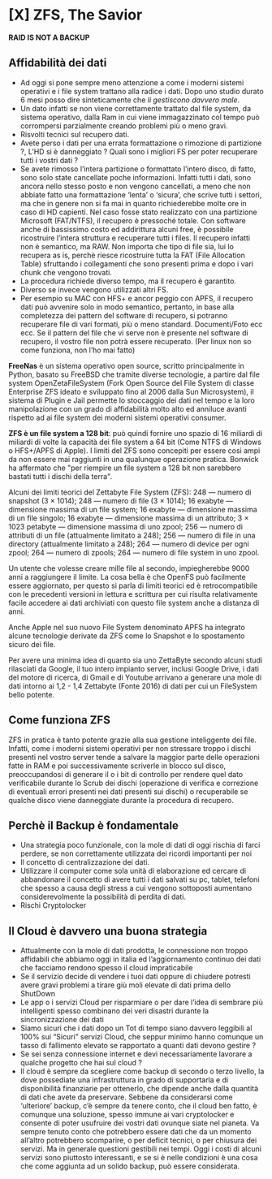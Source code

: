 # [X] ZFS, The Savior

**RAID IS NOT A BACKUP**

## Affidabilità dei dati

- Ad oggi si pone sempre meno attenzione a come i moderni sistemi operativi e i file system trattano alla radice i dati. Dopo uno studio durato 6 mesi posso dire sinteticamente che *li gestiscono davvero male*.
- Un dato infatti se non viene correttamente trattato dal file system, da sistema operativo, dalla Ram in cui viene immagazzinato col tempo può corrompersi parzialmente creando problemi più o meno gravi.
- Risvolti tecnici sul recupero dati.
- Avete perso i dati per una errata formattazione o rimozione di partizione ?, L’HD si è danneggiato ? Quali sono i migliori FS per poter recuperare tutti i vostri dati ?
- Se avete rimosso l’intera partizione o formattato l’intero disco, di fatto, sono solo state cancellate poche informazioni. Infatti tutti i dati, sono ancora nello stesso posto e non vengono cancellati, a meno che non abbiate fatto una formattazione ‘lenta’ o ‘sicura’, che scrive tutti i settori, ma che in genere non si fa mai in quanto richiederebbe molte ore in caso di HD capienti. Nel caso fosse stato realizzato con una partizione Microsoft (FAT/NTFS), il recupero è pressoché totale. Con software anche di bassissimo costo ed addirittura alcuni free, è possibile ricostruire l’intera struttura e recuperare tutti i files. Il recupero infatti non è semantico, ma RAW. Non importa che tipo di file sia, lui lo recupera as is, perchè riesce ricostruire tutta la FAT (File Allocation Table) sfruttando i collegamenti che sono presenti prima e dopo i vari chunk che vengono trovati.
- La procedura richiede diverso tempo, ma il recupero è garantito.
- Diverso se invece vengono utilizzati altri FS.
- Per esempio su MAC con HFS+ e ancor peggio con APFS, il recupero dati può avvenire solo in modo semantico, pertanto, in base alla completezza dei pattern del software di recupero, si potranno recuperare file di vari formati, più o meno standard. Documenti/Foto ecc ecc. Se il pattern del file che vi serve non è presente nel software di recupero, il vostro file non potrà essere recuperato. (Per linux non so come funziona, non l’ho mai fatto)

**FreeNas** è un sistema operativo open source, scritto principalmente in Python, basato su FreeBSD che tramite diverse tecnologie, a partire dal file system OpenZetaFileSystem (Fork Open Source del File System di classe Enterprise ZFS ideato e sviluppato fino al 2006 dalla Sun Microsystem), il sistema di Plugin e Jail permette lo stoccaggio dei dati nel tempo e la loro manipolazione con un grado di affidabilità molto alto ed anniluce avanti rispetto ad ai file system dei moderni sistemi operativi consumer.

**ZFS è un file system a 128 bit**: può quindi fornire uno spazio di 16 miliardi di miliardi di volte la capacità dei file system a 64 bit (Come NTFS di Windows o HFS+/APFS di Apple). I limiti del ZFS sono concepiti per essere così ampi da non essere mai raggiunti in una qualunque operazione pratica. Bonwick ha affermato che "per riempire un file system a 128 bit non sarebbero bastati tutti i dischi della terra".

Alcuni dei limiti teorici del Zettabyte File System (ZFS):
248 — numero di snapshot (3 × 1014);
248 — numero di file (3 × 1014);
16 exabyte — dimensione massima di un file system;
16 exabyte — dimensione massima di un file singolo;
16 exabyte — dimensione massima di un attributo;
3 × 1023 petabyte — dimensione massima di uno zpool;
256 — numero di attributi di un file (attualmente limitato a 248);
256 — numero di file in una directory (attualmente limitato a 248);
264 — numero di device per ogni zpool;
264 — numero di zpools;
264 — numero di file system in uno zpool.

Un utente che volesse creare mille file al secondo, impiegherebbe 9000 anni a raggiungere il limite. La cosa bella è che OpenFS può facilmente essere aggiornato, per questo si parla di limiti teorici ed è retrocompatibile con le precedenti versioni in lettura e scrittura per cui risulta relativamente facile accedere ai dati archiviati con questo file system anche a distanza di anni.

Anche Apple nel suo nuovo File System denominato APFS ha integrato alcune tecnologie derivate da ZFS come lo Snapshot e lo spostamento sicuro dei file.

Per avere una minima idea di quanto sia uno ZettaByte secondo alcuni studi rilasciati da Google, il tuo intero impianto server, inclusi Google Drive, i dati del motore di ricerca, di Gmail e di Youtube arrivano a generare una mole di dati intorno ai 1,2 - 1,4 Zettabyte (Fonte 2016) di dati per cui un FileSystem bello potente.

## Come funziona ZFS

ZFS in pratica è tanto potente grazie alla sua gestione inteliggente dei file. Infatti, come i moderni sistemi operativi per non stressare troppo i dischi presenti nel vostro server tende a salvare la maggior parte delle operazioni fatte in RAM e poi successivamente scriverle in blocco sul disco, preoccupandosi di generare il o i bit di controllo per rendere quel dato verificabile durante lo Scrub dei dischi (operazione di verifica e correzione di eventuali errori presenti nei dati presenti sui dischi) o recuperabile se qualche disco viene danneggiate durante la procedura di recupero.

## Perchè il Backup è fondamentale

- Una strategia poco funzionale, con la mole di dati di oggi rischia di farci perdere, se non correttamente utilizzata dei ricordi importanti per noi
- Il concetto di centralizzazione dei dati.
- Utilizzare il computer come sola unità di elaborazione ed cercare di abbandonare il concetto di avere tutti i dati salvati su pc, tablet, telefoni che spesso a causa degli stress a cui vengono sottoposti aumentano considerevolmente la possibilità di perdita di dati.
- Rischi Cryptolocker

## Il Cloud è davvero una buona strategia

- Attualmente con la mole di dati prodotta, le connessione non troppo affidabili che abbiamo oggi in italia ed l’aggiornamento continuo dei dati che facciamo rendono spesso il cloud impraticabile
- Se il servizio decide di vendere i tuoi dati oppure di chiudere potresti avere gravi problemi a tirare giù moli elevate di dati prima dello ShutDown
- Le app o i servizi Cloud per risparmiare o per dare l’idea di sembrare più intelligenti spesso combinano dei veri disastri durante la sincronizzazione dei dati
- Siamo sicuri che i dati dopo un Tot di tempo siano davvero leggibili al 100% sui “Sicuri” servizi Cloud, che seppur minimo hanno comunque un tasso di fallimento elevato se rapportato a quanti dati devono gestire ?
- Se sei senza connessione internet e devi necessariamente lavorare a qualche progetto che hai sul cloud ?
- Il cloud è sempre da scegliere come backup di secondo o terzo livello, la dove possediate una infrastruttura in grado di supportarla e di disponibilità finanziarie per ottenerlo, che dipende anche dalla quantità di dati che avete da preservare. Sebbene da considerarsi come ‘ulteriore’ backup, c’è sempre da tenere conto, che il cloud ben fatto, è comunque una soluzione, spesso immune ai vari cryptolocker e consente di poter usufruire dei vostri dati ovunque siate nel pianeta. Va sempre tenuto conto che potrebbero essere dati che da un momento all’altro potrebbero scomparire,  o per deficit tecnici, o per chiusura dei servizi. Ma in generale questioni gestibili nei tempi. Oggi i costi di alcuni servizi sono piuttosto interessanti, e se si è nelle condizioni è una cosa che come aggiunta ad un solido backup, può essere considerata.
